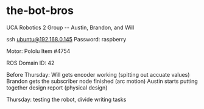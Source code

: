 # the-bot-bros
UCA Robotics 2 Group -- Austin, Brandon, and Will

ssh ubuntu@192.168.0.145
Password: raspberry

Motor: Pololu Item #4754

ROS Domain ID: 42

Before Thursday:
  Will gets encoder working (spitting out accuate values)
  Brandon gets the subscriber node finished (arc motion)
  Austin starts putting together design report (physical design)
  
Thursday: testing the robot, divide writing tasks
